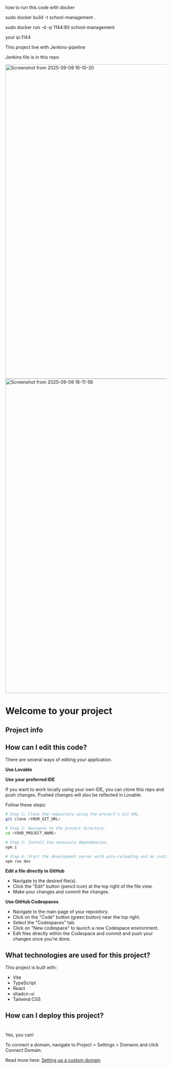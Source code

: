  how to run this code with docker 


sudo docker build -t school-management .  

 sudo docker run -d -p 1144:80 school-management  

 your ip:1144


 This project live with Jenkins-pipeline 

 Jenkins file is in this repo




 
<img width="1824" height="980" alt="Screenshot from 2025-09-09 16-10-20" src="https://github.com/user-attachments/assets/e877a08f-ebc9-4360-958c-47bb2d5cd4c6" />



<img width="1824" height="980" alt="Screenshot from 2025-09-09 16-11-56" src="https://github.com/user-attachments/assets/c57463ba-87e2-4713-9ed2-06952792e07c" />






# Welcome to your project

## Project info



## How can I edit this code?

There are several ways of editing your application.

**Use Lovable**




**Use your preferred IDE**

If you want to work locally using your own IDE, you can clone this repo and push changes. Pushed changes will also be reflected in Lovable.



Follow these steps:

```sh
# Step 1: Clone the repository using the project's Git URL.
git clone <YOUR_GIT_URL>

# Step 2: Navigate to the project directory.
cd <YOUR_PROJECT_NAME>

# Step 3: Install the necessary dependencies.
npm i

# Step 4: Start the development server with auto-reloading and an instant preview.
npm run dev
```

**Edit a file directly in GitHub**

- Navigate to the desired file(s).
- Click the "Edit" button (pencil icon) at the top right of the file view.
- Make your changes and commit the changes.

**Use GitHub Codespaces**

- Navigate to the main page of your repository.
- Click on the "Code" button (green button) near the top right.
- Select the "Codespaces" tab.
- Click on "New codespace" to launch a new Codespace environment.
- Edit files directly within the Codespace and commit and push your changes once you're done.

## What technologies are used for this project?

This project is built with:

- Vite
- TypeScript
- React
- shadcn-ui
- Tailwind CSS

## How can I deploy this project?



#

Yes, you can!

To connect a domain, navigate to Project > Settings > Domains and click Connect Domain.

Read more here: [Setting up a custom domain](https://docs.lovable.dev/tips-tricks/custom-domain#step-by-step-guide)
